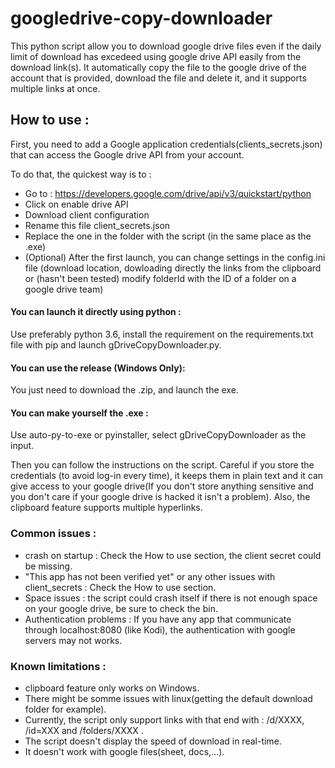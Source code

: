 # googledrive-copy-downloader
This python script allow you to download google drive files even if the daily limit of download has excedeed using google drive API easily from the download link(s).
It automatically copy the file to the google drive of the account that is provided, download the file and delete it, and it supports multiple links at once.


## How to use : 
First, you need to add a Google application credentials(clients_secrets.json) that can access the Google drive API from your account.

To do that, the quickest way is to :
* Go to : https://developers.google.com/drive/api/v3/quickstart/python
* Click on enable drive API
* Download client configuration
* Rename this file client_secrets.json
* Replace the one in the folder with the script (in the same place as the .exe)
* (Optional) After the first launch, you can change settings in the config.ini file (download location, dowloading directly the links from the clipboard or (hasn't been tested) modify folderId with the ID of a folder on a google drive team)

#### You can launch it directly using python :
Use preferably python 3.6, install the requirement on the requirements.txt file with pip and launch gDriveCopyDownloader.py.
#### You can use the release (Windows Only):
You just need to download the .zip, and launch the exe.
#### You can make yourself the .exe :
Use auto-py-to-exe or pyinstaller, select gDriveCopyDownloader as the input.


Then you can follow the instructions on the script. Careful if you store the credentials (to avoid log-in every time), it keeps them in plain text and it can give access to your google drive(If you don't store anything sensitive and you don't care if your google drive is hacked it isn't a problem).
Also, the clipboard feature supports multiple hyperlinks.


### Common issues : 
* crash on startup :
Check the How to use section, the client secret could be missing.
* "This app has not been verified yet" or any other issues with client_secrets : 
Check the How to use section.
* Space issues :
the script could crash itself if there is not enough space on your google drive, be sure to check the bin.
* Authentication problems  :
If you have any app that communicate through localhost:8080 (like Kodi), the authentication with google servers may not works.


### Known limitations :
* clipboard feature only works on Windows.
* There might be somme issues with linux(getting the default download folder for example).
* Currently, the script only support links with that end with : /d/XXXX, /id=XXX and /folders/XXXX .
* The script doesn't display the speed of download in real-time.
* It doesn't work with google files(sheet, docs,...).


